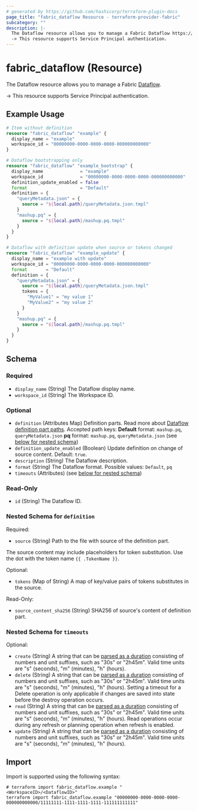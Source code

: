 ```yaml
---
# generated by https://github.com/hashicorp/terraform-plugin-docs
page_title: "fabric_dataflow Resource - terraform-provider-fabric"
subcategory: ""
description: |-
  The Dataflow resource allows you to manage a Fabric Dataflow https://learn.microsoft.com/rest/api/fabric/articles/item-management/definitions/dataflow-definition.
  -> This resource supports Service Principal authentication.
---
```


# fabric_dataflow (Resource)

The Dataflow resource allows you to manage a Fabric [Dataflow](https://learn.microsoft.com/rest/api/fabric/articles/item-management/definitions/dataflow-definition).

-> This resource supports Service Principal authentication.

## Example Usage

```terraform
# Item without definition
resource "fabric_dataflow" "example" {
  display_name = "example"
  workspace_id = "00000000-0000-0000-0000-000000000000"
}

# Dataflow bootstrapping only
resource "fabric_dataflow" "example_bootstrap" {
  display_name              = "example"
  workspace_id              = "00000000-0000-0000-0000-000000000000"
  definition_update_enabled = false
  format                    = "Default"
  definition = {
    "queryMetadata.json" = {
      source = "${local.path}/queryMetadata.json.tmpl"
    }
    "mashup.pq" = {
      source = "${local.path}/mashup.pq.tmpl"
    }
  }
}

# Dataflow with definition update when source or tokens changed
resource "fabric_dataflow" "example_update" {
  display_name = "example with update"
  workspace_id = "00000000-0000-0000-0000-000000000000"
  format       = "Default"
  definition = {
    "queryMetadata.json" = {
      source = "${local.path}/queryMetadata.json.tmpl"
      tokens = {
        "MyValue1" = "my value 1"
        "MyValue2" = "my value 2"
      }
    }
    "mashup.pq" = {
      source = "${local.path}/mashup.pq.tmpl"
    }
  }
}
```

<!-- schema generated by tfplugindocs -->
## Schema

### Required

- `display_name` (String) The Dataflow display name.
- `workspace_id` (String) The Workspace ID.

### Optional

- `definition` (Attributes Map) Definition parts. Read more about [Dataflow definition part paths](https://learn.microsoft.com/fabric/data-factory/data-source-management). Accepted path keys: **Default** format: `mashup.pq`, `queryMetadata.json` **pq** format: `mashup.pq`, `queryMetadata.json` (see [below for nested schema](#nestedatt--definition))
- `definition_update_enabled` (Boolean) Update definition on change of source content. Default: `true`.
- `description` (String) The Dataflow description.
- `format` (String) The Dataflow format. Possible values: `Default`, `pq`
- `timeouts` (Attributes) (see [below for nested schema](#nestedatt--timeouts))

### Read-Only

- `id` (String) The Dataflow ID.

<a id="nestedatt--definition"></a>

### Nested Schema for `definition`

Required:

- `source` (String) Path to the file with source of the definition part.

The source content may include placeholders for token substitution. Use the dot with the token name `{{ .TokenName }}`.

Optional:

- `tokens` (Map of String) A map of key/value pairs of tokens substitutes in the source.

Read-Only:

- `source_content_sha256` (String) SHA256 of source's content of definition part.

<a id="nestedatt--timeouts"></a>

### Nested Schema for `timeouts`

Optional:

- `create` (String) A string that can be [parsed as a duration](https://pkg.go.dev/time#ParseDuration) consisting of numbers and unit suffixes, such as "30s" or "2h45m". Valid time units are "s" (seconds), "m" (minutes), "h" (hours).
- `delete` (String) A string that can be [parsed as a duration](https://pkg.go.dev/time#ParseDuration) consisting of numbers and unit suffixes, such as "30s" or "2h45m". Valid time units are "s" (seconds), "m" (minutes), "h" (hours). Setting a timeout for a Delete operation is only applicable if changes are saved into state before the destroy operation occurs.
- `read` (String) A string that can be [parsed as a duration](https://pkg.go.dev/time#ParseDuration) consisting of numbers and unit suffixes, such as "30s" or "2h45m". Valid time units are "s" (seconds), "m" (minutes), "h" (hours). Read operations occur during any refresh or planning operation when refresh is enabled.
- `update` (String) A string that can be [parsed as a duration](https://pkg.go.dev/time#ParseDuration) consisting of numbers and unit suffixes, such as "30s" or "2h45m". Valid time units are "s" (seconds), "m" (minutes), "h" (hours).

## Import

Import is supported using the following syntax:

```shell
# terraform import fabric_dataflow.example "<WorkspaceID>/<DataflowID>"
terraform import fabric_dataflow.example "00000000-0000-0000-0000-000000000000/11111111-1111-1111-1111-111111111111"
```
